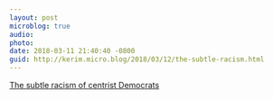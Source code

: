 ```yaml
---
layout: post
microblog: true
audio: 
photo: 
date: 2018-03-11 21:40:40 -0800
guid: http://kerim.micro.blog/2018/03/12/the-subtle-racism.html
---
```

[The subtle racism of centrist Democrats](http://theweek.com/articles/759789/subtle-racism-centrist-democrats)
